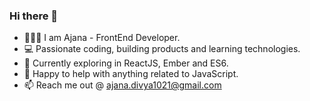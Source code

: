 ### Hi there 👋

<!--
**GnanaAjana/GnanaAjana** is a ✨ _special_ ✨ repository because its `README.md` (this file) appears on your GitHub profile.

Here are some ideas to get you started:

- 🔭 I’m currently working on ...
- 🌱 I’m currently learning ...
- 👯 I’m looking to collaborate on ...
- 🤔 I’m looking for help with ...
- 💬 Ask me about ...
- 📫 How to reach me: ...
- 😄 Pronouns: ...
- ⚡ Fun fact: ...
-->
- 👩🏻‍💻 I am Ajana - FrontEnd Developer.
- 💻 Passionate coding, building products and learning technologies.
- 🌱 Currently exploring in ReactJS, Ember and ES6.
- 💬 Happy to help with anything related to JavaScript.
- 📫 Reach me out @ ajana.divya1021@gmail.com
